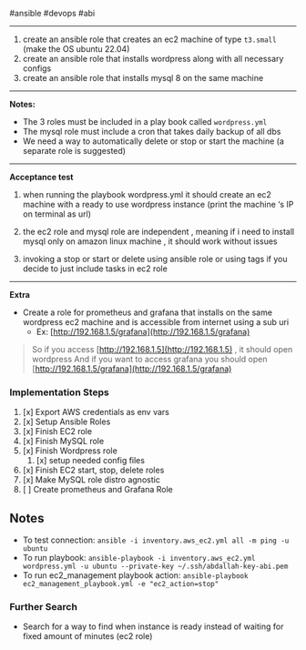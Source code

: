 #ansible #devops #abi 

----

1. create an ansible role that creates an ec2 machine of type `t3.small` (make the OS ubuntu 22.04)
2. create an ansible role that installs wordpress along with all necessary configs
3. create an ansible role that installs mysql 8 on the same machine

-----
**Notes:**

- The 3 roles must be included in a play book called `wordpress.yml`
- The mysql role must include a cron that takes daily backup of all dbs
- We need a way to automatically delete or stop or start the machine (a separate role is suggested)
    
----
**Acceptance test**

1. when running the playbook wordpress.yml it should create an ec2 machine with a ready to use wordpress instance (print the machine ‘s IP on terminal as url)

2. the ec2 role and mysql role are independent , meaning if i need to install mysql only on amazon linux machine , it should work without issues

3. invoking a stop or start or delete using ansible role or using tags if you decide to just include tasks in ec2 role 

-----

**Extra**

- Create a role for prometheus and grafana that installs on the same wordpress ec2 machine and is accessible from internet using a sub uri
	- Ex: [http://192.168.1.5/grafana](http://192.168.1.5/grafana)

> So if you access [http://192.168.1.5](http://192.168.1.5) , it should open wordpress
And if you want to access grafana you should open [http://192.168.1.5/grafana](http://192.168.1.5/grafana)


### Implementation Steps
1. [x] Export AWS credentials as env vars
1. [x] Setup Ansible Roles
2. [x] Finish EC2 role
3. [x] Finish MySQL role
4. [x] Finish Wordpress role
	1. [x] setup needed config files
5. [x] Finish EC2 start, stop, delete roles
6. [x] Make MySQL role distro agnostic
7. [ ] Create prometheus and Grafana Role



## Notes
- To test connection: `ansible -i inventory.aws_ec2.yml all -m ping -u ubuntu`
- To run playbook: `ansible-playbook -i inventory.aws_ec2.yml wordpress.yml -u ubuntu --private-key ~/.ssh/abdallah-key-abi.pem`
- To run ec2_management playbook action: `ansible-playbook ec2_management_playbook.yml -e "ec2_action=stop"`


### Further Search

- Search for a way to find when instance is ready instead of waiting for fixed amount of minutes (ec2 role)
